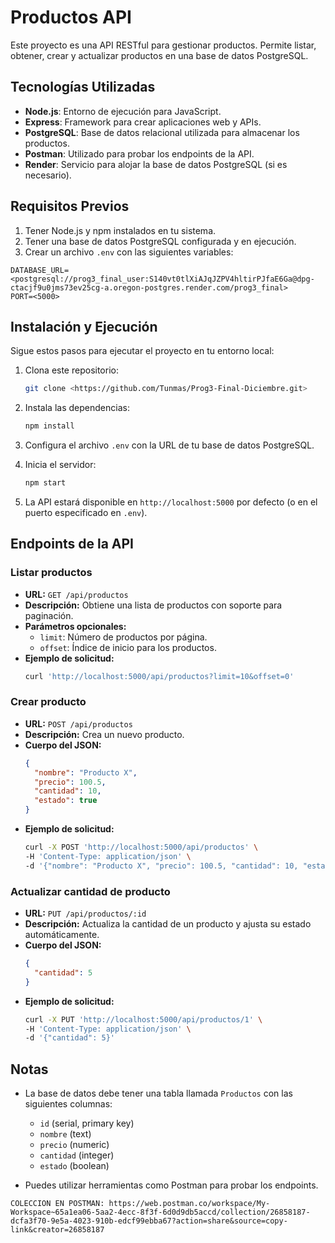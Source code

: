 # Productos API

Este proyecto es una API RESTful para gestionar productos. Permite listar, obtener, crear y actualizar productos en una base de datos PostgreSQL.

## Tecnologías Utilizadas

- **Node.js**: Entorno de ejecución para JavaScript.
- **Express**: Framework para crear aplicaciones web y APIs.
- **PostgreSQL**: Base de datos relacional utilizada para almacenar los productos.
- **Postman**: Utilizado para probar los endpoints de la API.
- **Render**: Servicio para alojar la base de datos PostgreSQL (si es necesario).

## Requisitos Previos

1. Tener Node.js y npm instalados en tu sistema.
2. Tener una base de datos PostgreSQL configurada y en ejecución.
3. Crear un archivo `.env` con las siguientes variables:

```
DATABASE_URL=<postgresql://prog3_final_user:S140vt0tlXiAJqJZPV4hltirPJfaE6Ga@dpg-ctacjf9u0jms73ev25cg-a.oregon-postgres.render.com/prog3_final>
PORT=<5000>
```

## Instalación y Ejecución

Sigue estos pasos para ejecutar el proyecto en tu entorno local:

1. Clona este repositorio:
   ```bash
   git clone <https://github.com/Tunmas/Prog3-Final-Diciembre.git>
   ```

2. Instala las dependencias:
   ```bash
   npm install
   ```

3. Configura el archivo `.env` con la URL de tu base de datos PostgreSQL.

4. Inicia el servidor:
   ```bash
   npm start
   ```

5. La API estará disponible en `http://localhost:5000` por defecto (o en el puerto especificado en `.env`).

## Endpoints de la API

### Listar productos
- **URL:** `GET /api/productos`
- **Descripción:** Obtiene una lista de productos con soporte para paginación.
- **Parámetros opcionales:**
  - `limit`: Número de productos por página.
  - `offset`: Índice de inicio para los productos.
- **Ejemplo de solicitud:**
  ```bash
  curl 'http://localhost:5000/api/productos?limit=10&offset=0'
  ```

### Crear producto
- **URL:** `POST /api/productos`
- **Descripción:** Crea un nuevo producto.
- **Cuerpo del JSON:**
  ```json
  {
    "nombre": "Producto X",
    "precio": 100.5,
    "cantidad": 10,
    "estado": true
  }
  ```
- **Ejemplo de solicitud:**
  ```bash
  curl -X POST 'http://localhost:5000/api/productos' \
  -H 'Content-Type: application/json' \
  -d '{"nombre": "Producto X", "precio": 100.5, "cantidad": 10, "estado": true}'
  ```

### Actualizar cantidad de producto
- **URL:** `PUT /api/productos/:id`
- **Descripción:** Actualiza la cantidad de un producto y ajusta su estado automáticamente.
- **Cuerpo del JSON:**
  ```json
  {
    "cantidad": 5
  }
  ```
- **Ejemplo de solicitud:**
  ```bash
  curl -X PUT 'http://localhost:5000/api/productos/1' \
  -H 'Content-Type: application/json' \
  -d '{"cantidad": 5}'
  ```

## Notas

- La base de datos debe tener una tabla llamada `Productos` con las siguientes columnas:
  - `id` (serial, primary key)
  - `nombre` (text)
  - `precio` (numeric)
  - `cantidad` (integer)
  - `estado` (boolean)

- Puedes utilizar herramientas como Postman para probar los endpoints.

```
COLECCION EN POSTMAN: https://web.postman.co/workspace/My-Workspace~65a1ea06-5aa2-4ecc-8f3f-6d0d9db5accd/collection/26858187-dcfa3f70-9e5a-4023-910b-edcf99ebba67?action=share&source=copy-link&creator=26858187
```